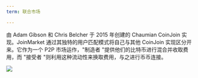 ```yaml
---
term: 联合市场

---
```

由 Adam Gibson 和 Chris Belcher 于 2015 年创建的 Chaumian CoinJoin 实现。JoinMarket 通过其独特的用户匹配模式将自己与其他 CoinJoin 实现区分开来。它作为一个 P2P 市场运作，"制造者 "提供他们的比特币进行混合并收取费用，而 "接受者 "则利用这种流动性来换取费用，与之进行币币连接。

![](../../dictionnaire/assets/43.webp)